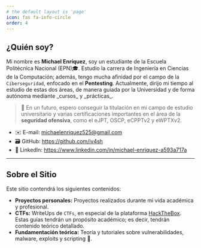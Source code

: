 ```yaml
---
# the default layout is 'page'
icon: fas fa-info-circle
order: 4
---
```



## **¿Quién soy?**
Mi nombre es **Michael Enríquez**, soy un estudiante de la Escuela Politécnica Nacional (EPN)🎓. Estudio la carrera de Ingeniería en Ciencias de la Computación; además, tengo mucha afinidad por el campo de la `Ciberseguridad`, enfocado en el **Pentesting**. Actualmente, dirijo mi tiempo al estudio de estas dos áreas, de manera guiada por la Universidad y de forma autónoma mediante \_cursos\_ y \_prácticas\_.

> 🚀 En un futuro, espero conseguir la titulación en mi campo de estudio universitario y varias certificaciones importantes en el área de la **seguridad ofensiva**, como el eJPT, OSCP, eCPPTv2 y eWPTXv2.

* ✉️ E-mail: michaelenriquez525@gmail.com
* 🗃️ GitHub: https://github.com/iv4sh
* 👔 LinkedIn: https://www.linkedin.com/in/michael-enriquez-a593a717a

---

## **Sobre el Sitio**
Este sitio contendrá los siguientes contenidos:
* **Proyectos personales:** Proyectos realizados durante mi vida académica y profesional.
* **CTFs:** WriteUps de `CTFs`, en especial de la plataforma [HackTheBox](https://www.hackthebox.com). Estas guías tendrán un propósito académico; es decir, tendrán contenido teórico detallado.
* **Fundamentación teórica:** Teoría y tutoriales sobre vulnerabilidades, malware, exploits y scripting 🐛.